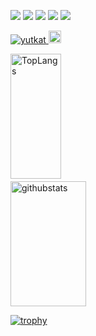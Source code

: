 ![](http://github-profile-summary-cards.vercel.app/api/cards/profile-details?username=sloppybook&theme=blueberry)
![](http://github-profile-summary-cards.vercel.app/api/cards/repos-per-language?username=sloppybook&theme=blueberry)
![](http://github-profile-summary-cards.vercel.app/api/cards/most-commit-language?username=sloppybook&theme=blueberry)
![](http://github-profile-summary-cards.vercel.app/api/cards/stats?username=sloppybook&theme=blueberry)
![](http://github-profile-summary-cards.vercel.app/api/cards/productive-time?username=sloppybook&theme=blueberry&utcOffset=9)
<p align="left"> 
  <a href="https://github.com/sloppybook/sloppybook/">
    <img src="https://komarev.com/ghpvc/?username=yutkat" alt="yutkat" />
  </a>
  <a href="https://github.com/sloppybook">
    <img height="20" src="https://img.shields.io/github/followers/sloppybook?label=follow&logo=github&style=flat" />
  </a>
</p>
<p align="left">  
    <img alt="TopLangs" height="200px" width="40%" src="https://github-readme-stats.vercel.app/api/top-langs/?username=sloppybook&layout=compact&theme=radical" />
  　　　　<img alt="githubstats" height="200px" width="49%" src="https://github-readme-stats.vercel.app/api?username=sloppybook&count_private=true&show_icons=true&theme=radical" />
</p>

[![trophy](https://github-profile-trophy.vercel.app/?username=sloppybook&theme=onedark&column=7
)](https://github.com/ryo-ma/github-profile-trophy)
